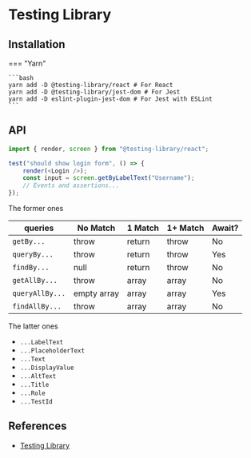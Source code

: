 # Testing Library

## Installation

=== "Yarn"

    ```bash
    yarn add -D @testing-library/react # For React
    yarn add -D @testing-library/jest-dom # For Jest
    yarn add -D eslint-plugin-jest-dom # For Jest with ESLint
    ```

## API

```ts
import { render, screen } from "@testing-library/react";

test("should show login form", () => {
    render(<Login />);
    const input = screen.getByLabelText("Username");
    // Events and assertions...
});
```

The former ones

| queries         | No Match    | 1 Match | 1+ Match | Await? |
| --------------- | ----------- | ------- | -------- | ------ |
| `getBy...`      | throw       | return  | throw    | No     |
| `queryBy...`    | throw       | return  | throw    | Yes    |
| `findBy...`     | null        | return  | throw    | No     |
| `getAllBy...`   | throw       | array   | array    | No     |
| `queryAllBy...` | empty array | array   | array    | Yes    |
| `findAllBy...`  | throw       | array   | array    | No     |

The latter ones

-   `...LabelText`
-   `...PlaceholderText`
-   `...Text`
-   `...DisplayValue`
-   `...AltText`
-   `...Title`
-   `...Role`
-   `...TestId`

## References

-   [Testing Library](https://testing-library.com/docs/)
